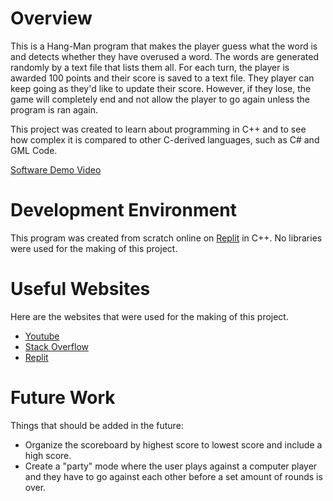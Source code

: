 # Overview

This is a Hang-Man program that makes the player guess what the word is and detects whether they have overused a word. The words are generated randomly by a text file that lists them all. For each turn, the player is awarded 100 points and their score is saved to a text file. They player can keep going as they'd like to update their score. However, if they lose, the game will completely end and not allow the player to go again unless the program is ran again.

This project was created to learn about programming in C++ and to see how complex it is compared to other C-derived languages, such as C# and GML Code. 

[Software Demo Video](https://drive.google.com/file/d/1geCQ2d1miYwFG9fv7HqBXO02CikTgqxH/view?usp=drive_link)

# Development Environment

This program was created from scratch online on [Replit](https://replit.com) in C++. No libraries were used for the making of this project.

# Useful Websites

Here are the websites that were used for the making of this project.

- [Youtube](https://www.youtube.com/)
- [Stack Overflow](https://stackoverflow.com/)
- [Replit](https://replit.com)

# Future Work

Things that should be added in the future:

- Organize the scoreboard by highest score to lowest score and include a high score.
- Create a "party" mode where the user plays against a computer player and they have to go against each other before a set amount of rounds is over.
